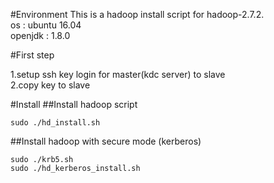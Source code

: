 #Environment
This is a hadoop install script for hadoop-2.7.2.<br>
os 	: ubuntu 16.04<br>
openjdk	: 1.8.0<br>

#First step

1.setup ssh key login for master(kdc server) to slave<br>
2.copy key to slave


#Install
##Install hadoop script

``sudo ./hd_install.sh``

##Install hadoop with secure mode (kerberos)

`sudo ./krb5.sh`
<BR>`sudo ./hd_kerberos_install.sh`
